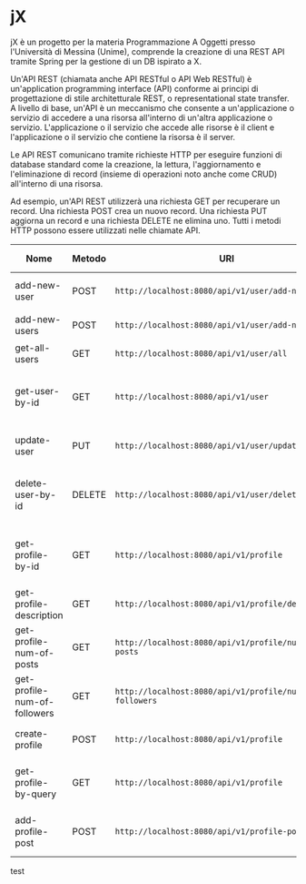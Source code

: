 # jX
jX è un progetto per la materia Programmazione A Oggetti presso l'Università di Messina (Unime), comprende la creazione di una REST API tramite Spring per la gestione di un DB ispirato a X.

Un'API REST (chiamata anche API RESTful o API Web RESTful) è un'application programming interface (API) conforme ai principi di progettazione di stile architetturale REST, o representational state transfer.
A livello di base, un'API è un meccanismo che consente a un'applicazione o servizio di accedere a una risorsa all'interno di un'altra applicazione o servizio. L'applicazione o il servizio che accede alle risorse è il client e l'applicazione o il servizio che contiene la risorsa è il server.

Le API REST comunicano tramite richieste HTTP per eseguire funzioni di database standard come la creazione, la lettura, l'aggiornamento e l'eliminazione di record (insieme di operazioni noto anche come CRUD) all'interno di una risorsa.

Ad esempio, un'API REST utilizzerà una richiesta GET per recuperare un record. Una richiesta POST crea un nuovo record. Una richiesta PUT aggiorna un record e una richiesta DELETE ne elimina uno. Tutti i metodi HTTP possono essere utilizzati nelle chiamate API.

| Nome                         | Metodo | URI                                                    | Parametri                | Descrizione                             | Tipo Ritorno  |
|------------------------------|--------|--------------------------------------------------------|--------------------------|-----------------------------------------|---------------|
| add-new-user                 | POST   | `http://localhost:8080/api/v1/user/add-new-user`       | `User object`            | Aggiunge un nuovo utente                | JSON          |
| add-new-users                | POST   | `http://localhost:8080/api/v1/user/add-new-users`      | `List of User objects`   | Aggiunge nuovi utenti                   | JSON          |
| get-all-users                | GET    | `http://localhost:8080/api/v1/user/all`                | Nessuno                  | Ritorna tutti gli utenti                | JSON          |
| get-user-by-id               | GET    | `http://localhost:8080/api/v1/user`                    | `user_id` (Query Param)  | Ritorna un utente tramite ID (parametro query) | JSON  |
| update-user                  | PUT    | `http://localhost:8080/api/v1/user/update`             | `User object`            | Aggiorna le informazioni di un utente   | JSON          |
| delete-user-by-id            | DELETE | `http://localhost:8080/api/v1/user/delete`             | `user_id` (Query Param)  | Elimina un utente tramite ID (parametro query) | JSON   |
| get-profile-by-id            | GET    | `http://localhost:8080/api/v1/profile`                 | `profile_id` (Query Param) | Ritorna il profilo tramite ID (parametro query) | JSON |
| get-profile-description      | GET    | `http://localhost:8080/api/v1/profile/description`     | `profile_id` (Query Param) | Ritorna la descrizione del profilo      | JSON          |
| get-profile-num-of-posts     | GET    | `http://localhost:8080/api/v1/profile/num-of-posts`    | `profile_id` (Query Param) | Ritorna il numero di post del profilo   | JSON          |
| get-profile-num-of-followers | GET    | `http://localhost:8080/api/v1/profile/num-of-followers`| `profile_id` (Query Param) | Ritorna il numero di follower del profilo | JSON      |
| create-profile               | POST   | `http://localhost:8080/api/v1/profile`                 | `Profile object`         | Crea un nuovo profilo                   | JSON          |
| get-profile-by-query         | GET    | `http://localhost:8080/api/v1/profile`                 | `profile_id` (Query Param) | Ritorna il profilo tramite query        | JSON          |
| add-profile-post             | POST   | `http://localhost:8080/api/v1/profile-post/add`        | `Post object`            | Aggiunge un nuovo post al profilo       | JSON          |
test
